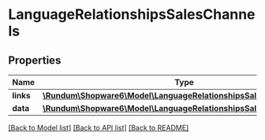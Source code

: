 # LanguageRelationshipsSalesChannels

## Properties
Name | Type | Description | Notes
------------ | ------------- | ------------- | -------------
**links** | [**\Rundum\Shopware6\Model\LanguageRelationshipsSalesChannelsLinks**](LanguageRelationshipsSalesChannelsLinks.md) |  | [optional] 
**data** | [**\Rundum\Shopware6\Model\LanguageRelationshipsSalesChannelsData[]**](LanguageRelationshipsSalesChannelsData.md) |  | [optional] 

[[Back to Model list]](../../README.md#documentation-for-models) [[Back to API list]](../../README.md#documentation-for-api-endpoints) [[Back to README]](../../README.md)


